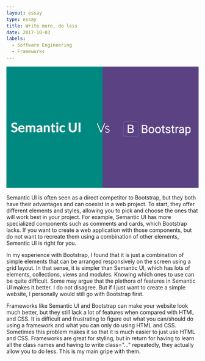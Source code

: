 ```yaml
---
layout: essay
type: essay
title: Write more, do less
date: 2017-10-03
labels:
  - Software Engineering
  - Frameworks
---
```


<img class="ui large left floated image" src="../images/semantic_ui_vs_bootstrap.jpg">

Semantic UI is often seen as a direct competitor to Bootstrap, but they both have their advantages and can coexist in a web project. To start, they offer different elements and styles, allowing you to pick and choose the ones that will work best in your project. For example, Semantic UI has more specialized components such as comments and cards, which Bootstrap lacks. If you want to create a web application with those components, but do not want to recreate them using a combination of other elements, Semantic UI is right for you.

In my experience with Bootstrap, I found that it is just a combination of simple elements that can be arranged responsively on the screen using a grid layout. In that sense, it is simpler than Semantic UI, which has lots of elements, collections, views and modules. Knowing which ones to use can be quite difficult. Some may argue that the plethora of features in Semantic UI makes it better. I do not disagree. But if I just want to create a simple website, I personally would still go with Bootstrap first.

Frameworks like Semantic UI and Bootstrap can make your website look much better, but they still lack a lot of features when compared with HTML and CSS. It is difficult and frustrating to figure out what you can/should do using a framework and what you can only do using HTML and CSS. Sometimes this problem makes it so that it is much easier to just use HTML and CSS. Frameworks are great for styling, but in return for having to learn all the class names and having to write class="..." repeatedly, they actually allow you to do less. This is my main gripe with them.
